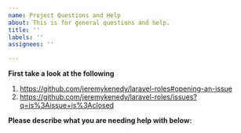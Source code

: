 ```yaml
---
name: Project Questions and Help
about: This is for general questions and help.
title: ''
labels: ''
assignees: ''

---
```


**First take a look at the following**
1. https://github.com/jeremykenedy/laravel-roles#opening-an-issue 
2. https://github.com/jeremykenedy/laravel-roles/issues?q=is%3Aissue+is%3Aclosed

**Please describe what you are needing help with below:**
